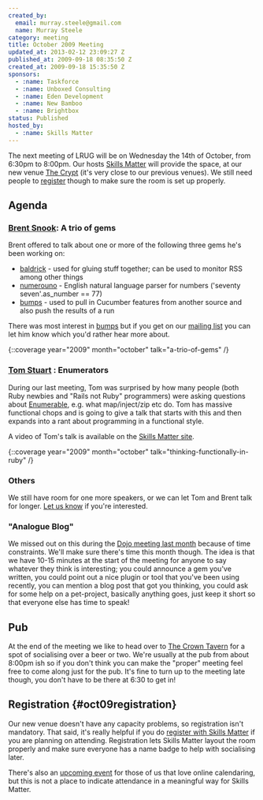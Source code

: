 ```yaml
---
created_by:
  email: murray.steele@gmail.com
  name: Murray Steele
category: meeting
title: October 2009 Meeting
updated_at: 2013-02-12 23:09:27 Z
published_at: 2009-09-18 08:35:50 Z
created_at: 2009-09-18 15:35:50 Z
sponsors:
  - :name: Taskforce
  - :name: Unboxed Consulting
  - :name: Eden Development
  - :name: New Bamboo
  - :name: Brightbox
status: Published
hosted_by:
  - :name: Skills Matter
---
```


The next meeting of LRUG will be on Wednesday the 14th of October, from 6:30pm to 8:00pm.  Our hosts [Skills Matter](http://skillsmatter.com/) will provide the space, at our new venue [The Crypt](http://skillsmatter.com/location-details/home/166/26) (it's very close to our previous venues).  We still need people to <a href="#oct09registration">register</a> though to make sure the room is set up properly.

## Agenda

### [Brent Snook](http://fuglylogic.com/): A trio of gems

Brent offered to talk about one or more of the following three gems he's been working on:

* [baldrick](http://github.com/brentsnook/baldrick/) - used for gluing stuff together; can be used to monitor RSS among other things
* [numerouno](http://github.com/brentsnook/numerouno/) - English natural language parser for numbers ('seventy seven'.as_number == 77)
* [bumps](http://github.com/brentsnook/bumps/) - used to pull in Cucumber features from another source and also push the results of a run

There was most interest in [bumps](http://github.com/brentsnook/bumps/) but if you get on our [mailing list](/mailing-list) you can let him know which you'd rather hear more about.

{::coverage year="2009" month="october" talk="a-trio-of-gems" /}

### [Tom Stuart](http://experthuman.com/) : Enumerators

During our last meeting, Tom was surprised by how many people (both Ruby newbies and "Rails not Ruby" programmers) were asking questions about [Enumerable](http://www.ruby-doc.org/core/classes/Enumerable.html), e.g. what map/inject/zip etc do.  Tom has massive functional chops and is going to give a talk that starts with this and then expands into a rant about programming in a functional style.

A video of Tom's talk is available on the [Skills Matter site](http://skillsmatter.com/podcast/ajax-ria/enumerators).

{::coverage year="2009" month="october" talk="thinking-functionally-in-ruby" /}

### Others

We still have room for one more speakers, or we can let Tom and Brent talk for longer.  [Let us know](/speaking/) if you're interested.

### "Analogue Blog"

We missed out on this during the [Dojo meeting last month](/meetings/2009/08/18/september-2009-meeting/) because of time constraints.  We'll make sure there's time this month though.  The idea is that we have 10-15 minutes at the start of the meeting for anyone to say whatever they think is interesting; you could announce a gem you've written, you could point out a nice plugin or tool that you've been using recently, you can mention a blog post that got you thinking, you could ask for some help on a pet-project, basically anything goes, just keep it short so that everyone else has time to speak!

## Pub

At the end of the meeting we like to head over to [The Crown Tavern](http://fancyapint.com/pubs/pub199.html) for a spot of socialising over a beer or two.  We're usually at the pub from about 8:00pm ish so if you don't think you can make the "proper" meeting feel free to come along just for the pub.  It's fine to turn up to the meeting late though, you don't have to be there at 6:30 to get in!

## Registration {#oct09registration}

Our new venue doesn't have any capacity problems, so registration isn't mandatory.  That said, it's really helpful if you do [register with Skills Matter](http://skillsmatter.com/event/ajax-ria/lrug-oct) if you are planning on attending.  Registration lets Skills Matter layout the room properly and make sure everyone has a name badge to help with socialising later.

There's also an [upcoming event](http://upcoming.yahoo.com/event/4423451/) for those of us that love online calendaring, but this is not a place to indicate attendance in a meaningful way for Skills Matter.
